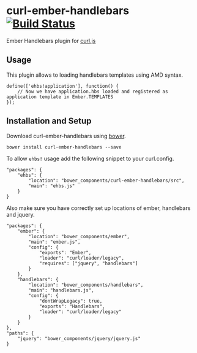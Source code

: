 curl-ember-handlebars [![Build Status](https://travis-ci.org/jsedlacek/curl-ember-handlebars.png)](https://travis-ci.org/jsedlacek/curl-ember-handlebars)
=========

Ember Handlebars plugin for [curl.js](https://github.com/cujojs/curl)

Usage
-----

This plugin allows to loading handlebars templates using AMD syntax.

```
define(['ehbs!application'], function() {
    // Now we have application.hbs loaded and registered as application template in Ember.TEMPLATES
});
```

Installation and Setup
----------------------
Download curl-ember-handlebars using [bower](http://bower.io/).
```
bower install curl-ember-handlebars --save
```

To allow `ehbs!` usage add the following snippet to your curl.config.
```
"packages": {
    "ehbs": {
        "location": "bower_components/curl-ember-handlebars/src",
        "main": "ehbs.js"
    }
}
```

Also make sure you have correctly set up locations of ember, handlebars and jquery.
```
"packages": {
    "ember": {
        "location": "bower_components/ember",
        "main": "ember.js",
        "config": {
            "exports": "Ember",
            "loader": "curl/loader/legacy",
            "requires": ["jquery", "handlebars"]
        }
    },
    "handlebars": {
        "location": "bower_components/handlebars",
        "main": "handlebars.js",
        "config": {
            "dontWrapLegacy": true,
            "exports": "Handlebars",
            "loader": "curl/loader/legacy"
        }
    }
},
"paths": {
    "jquery": "bower_components/jquery/jquery.js"
}
```
